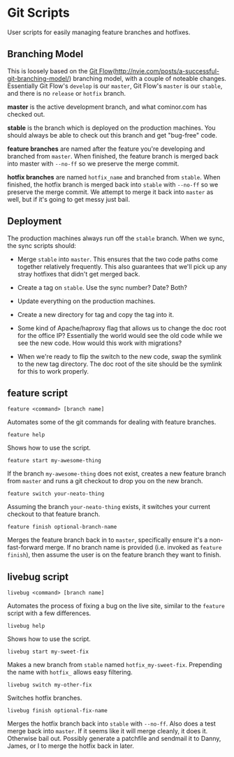 # Git Scripts

User scripts for easily managing feature branches and hotfixes.

## Branching Model

This is loosely based on the [Git Flow][gitflow](http://nvie.com/posts/a-successful-git-branching-model/)
branching model, with a couple of noteable changes. Essentially Git Flow's
`develop` is our `master`, Git Flow's `master` is our `stable`, and there is
no `release` or `hotfix` branch.

**master** is the active development branch, and what cominor.com has checked
out.

**stable** is the branch which is deployed on the production machines. You
should always be able to check out this branch and get "bug-free" code.

**feature branches** are named after the feature you're developing and branched
from `master`. When finished, the feature branch is merged back into master
with `--no-ff` so we preserve the merge commit.

**hotfix branches** are named `hotfix_name` and branched from `stable`. When
finished, the hotfix branch is merged back into `stable` with `--no-ff` so we
preserve the merge commit. We attempt to merge it back into `master` as well,
but if it's going to get messy just bail.

## Deployment

The production machines always run off the `stable` branch. When we sync,
the sync scripts should:

* Merge `stable` into `master`. This ensures that the two code paths come
together relatively frequently. This also guarantees that we'll pick up any
stray hotfixes that didn't get merged back.

* Create a tag on `stable`. Use the sync number? Date? Both?

* Update everything on the production machines.

* Create a new directory for tag and copy the tag into it.

* Some kind of Apache/haproxy flag that allows us to change the doc root for
the office IP? Essentially the world would see the old code while we see the
new code. How would this work with migrations?

* When we're ready to flip the switch to the new code, swap the symlink to the
new tag directory. The doc root of the site should be the symlink for this to
work properly.

## feature script

    feature <command> [branch name]

Automates some of the git commands for dealing with feature branches.

    feature help

Shows how to use the script.

    feature start my-awesome-thing

If the branch `my-awesome-thing` does not exist, creates a new feature branch
from `master` and runs a git checkout to drop you on the new branch.

    feature switch your-neato-thing

Assuming the branch `your-neato-thing` exists, it switches your current
checkout to that feature branch.

    feature finish optional-branch-name

Merges the feature branch back in to `master`, specifically ensure it's a
non-fast-forward merge. If no branch name is provided (i.e. invoked as
`feature finish`), then assume the user is on the feature branch they want to
finish.

## livebug script

    livebug <command> [branch name]

Automates the process of fixing a bug on the live site, similar to the `feature`
script with a few differences.

    livebug help

Shows how to use the script.

    livebug start my-sweet-fix

Makes a new branch from `stable` named `hotfix_my-sweet-fix`. Prepending the
name with `hotfix_` allows easy filtering.

    livebug switch my-other-fix

Switches hotfix branches.

    livebug finish optional-fix-name

Merges the hotfix branch back into `stable` with `--no-ff`. Also does a test
merge back into `master`. If it seems like it will merge cleanly, it does it.
Otherwise bail out. Possibly generate a patchfile and sendmail it to Danny,
James, or I to merge the hotfix back in later.

[gitflow]: http://nvie.com/posts/a-successful-git-branching-model/
